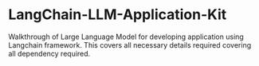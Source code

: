 # LangChain-LLM-Application-Kit
 Walkthrough of Large Language Model for developing application using Langchain framework. This covers all necessary details required covering all dependency required.
